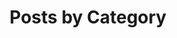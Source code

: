 ---
title: "Posts by Category"
layout: categories
permalink: /categories/
author_profile: false
header:
  overlay_color: "#222"
  
---